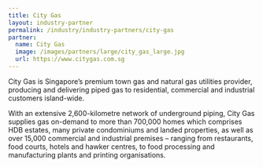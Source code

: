 ```yaml
---
title: City Gas
layout: industry-partner
permalink: /industry/industry-partners/city-gas
partner:
  name: City Gas
  image: /images/partners/large/city_gas_large.jpg
  url: https://www.citygas.com.sg
---
```

City Gas is Singapore’s premium town gas and natural gas utilities provider, producing and delivering piped gas to residential, commercial and industrial customers island-wide.

With an extensive 2,600-kilometre network of underground piping, City Gas supplies gas on-demand to more than 700,000 homes which comprises HDB estates, many private condominiums and landed properties, as well as over 15,000 commercial and industrial premises – ranging from restaurants, food courts, hotels and hawker centres, to food processing and manufacturing plants and printing organisations.
